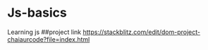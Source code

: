# Js-basics
Learning js
##project link
https://stackblitz.com/edit/dom-project-chaiaurcode?file=index.html
